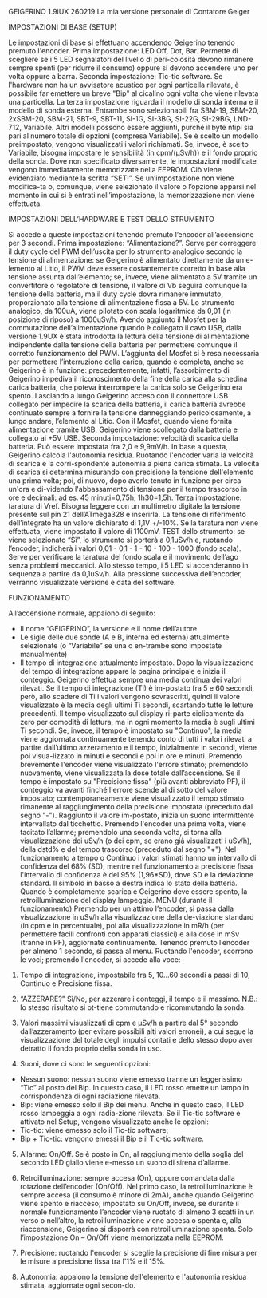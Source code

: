 GEIGERINO 1.9iUX 260219
				   La mia versione personale di Contatore Geiger

IMPOSTAZIONI DI BASE (SETUP)

Le impostazioni di base si effettuano accendendo Geigerino tenendo premuto l'encoder.
Prima impostazione: LED Off, Dot, Bar. Permette di scegliere se i 5 LED segnalatori del livello di peri-colosità devono rimanere sempre spenti (per ridurre il consumo) oppure si devono accendere uno per volta oppure a barra.
Seconda impostazione: Tic-tic software. Se l'hardware non ha un avvisatore acustico per ogni particella rilevata, è possibile far emettere un breve "Bip" al cicalino ogni volta che viene rilevata una particella.
La terza impostazione riguarda il modello di sonda interna e il modello di sonda esterna. Entrambe sono selezionabili fra SBM-19, SBM-20, 2xSBM-20, SBM-21, SBT-9, SBT-11, SI-1G, SI-3BG, SI-22G, SI-29BG, LND-712, Variabile. Altri modelli possono essere aggiunti, purché il byte ntipi sia pari al numero totale di opzioni (compresa Variabile). Se è scelto un modello preimpostato, vengono visualizzati i valori richiamati. Se, invece, è scelto Variabile, bisogna impostare le sensibilità (in cpm/(μSv/h)) e il fondo proprio della sonda.
Dove non specificato diversamente, le impostazioni modificate vengono immediatamente memorizzate nella EEPROM. Ciò viene evidenziato mediante la scritta “SET!”. Se un’impostazione non viene modifica-ta o, comunque, viene selezionato il valore o l’opzione apparsi nel momento in cui si è entrati nell’impostazione, la memorizzazione non viene effettuata.	

IMPOSTAZIONI DELL’HARDWARE E TEST DELLO STRUMENTO

Si accede a queste impostazioni tenendo premuto l’encoder all’accensione per 3 secondi.
Prima impostazione: “Alimentazione?”. Serve per correggere il duty cycle del PWM dell’uscita per lo strumento analogico secondo la tensione di alimentazione: se Geigerino è alimentato direttamente da un e-lemento al Litio, il PWM deve essere costantemente corretto in base alla tensione assunta dall’elemento; se, invece, viene alimentato a 5V tramite un convertitore o regolatore di tensione, il valore di Vb seguirà comunque la tensione della batteria, ma il duty cycle dovrà rimanere immutato, proporzionato alla tensione di alimentazione fissa a 5V. Lo strumento analogico, da 100uA, viene pilotato con scala logaritmica da 0,01 (in posizione di riposo) a 1000uSv/h. Avendo aggiunto il Mosfet per la commutazione dell’alimentazione quando è collegato il cavo USB, dalla versione 1.9UX è stata introdotta la lettura della tensione di alimentazione indipendente dalla tensione della batteria per permettere comunque il corretto funzionamento del PWM. L’aggiunta del Mosfet si è resa necessaria per permettere l’interruzione della carica, quando è completa, anche se Geigerino è in funzione: precedentemente, infatti, l’assorbimento di Geigerino impediva il riconoscimento della fine della carica alla schedina carica batteria, che poteva interrompere la carica solo se Geigerino era spento. Lasciando a lungo Geigerino acceso con il connettore USB collegato per impedire la scarica della batteria, il carica batteria avrebbe continuato sempre a fornire la tensione danneggiando pericolosamente, a lungo andare, l’elemento al Litio. Con il Mosfet, quando viene fornita alimentazione tramite USB, Geigerino viene scollegato dalla batteria e collegato ai +5V USB.
Seconda impostazione: velocità di scarica della batteria. Può essere impostata fra 2,0 e 9,9mV/h. In base a questa, Geigerino calcola l'autonomia residua. Ruotando l'encoder varia la velocità di scarica e la corri-spondente autonomia a piena carica stimata. La velocità di scarica si determina misurando con precisione la tensione dell'elemento una prima volta; poi, di nuovo, dopo averlo tenuto in funzione per circa un'ora e di-videndo l'abbassamento di tensione per il tempo trascorso in ore e decimali: ad es. 45 minuti=0,75h; 1h30=1,5h.
Terza impostazione: taratura di Vref. Bisogna leggere con un multimetro digitale la tensione presente sul pin 21 dell’ATmega328 e inserirla. La tensione di riferimento dell’integrato ha un valore dichiarato di 1,1V +/-10%. Se la taratura non viene effettuata, viene impostato il valore di 1100mV.
TEST dello strumento: se viene selezionato “Sì”, lo strumento si porterà a 0,1uSv/h e, ruotando l’encoder, indicherà i valori 0,01 - 0,1 - 1 - 10 - 100 - 1000 (fondo scala). Serve per verificare la taratura del fondo scala e il movimento dell’ago senza problemi meccanici. Allo stesso tempo, i 5 LED si accenderanno in sequenza a partire da 0,1uSv/h.
Alla pressione successiva dell’encoder, verranno visualizzate versione e data del software.

FUNZIONAMENTO

All’accensione normale, appaiono di seguito:	
- Il nome “GEIGERINO”, la versione e il nome dell’autore	
- Le sigle delle due sonde (A e B, interna ed esterna) attualmente selezionate (o “Variabile” se una o en-trambe sono impostate manualmente)	
- Il tempo di integrazione attualmente impostato.
Dopo la visualizzazione del tempo di integrazione appare la pagina principale e inizia il conteggio.
Geigerino effettua sempre una media continua dei valori rilevati. Se il tempo di integrazione (Ti) è im-postato fra 5 e 60 secondi, però, allo scadere di Ti i valori vengono sovrascritti, quindi il valore visualizzato è la media degli ultimi Ti secondi, scartando tutte le letture precedenti. Il tempo visualizzato sul display ri-parte ciclicamente da zero per comodità di lettura, ma in ogni momento la media è sugli ultimi Ti secondi. Se, invece, il tempo è impostato su "Continuo", la media viene aggiornata continuamente tenendo conto di tutti i valori rilevati a partire dall’ultimo azzeramento e il tempo, inizialmente in secondi, viene poi visua-lizzato in minuti e secondi e poi in ore e minuti. Premendo brevemente l'encoder viene visualizzato l'errore stimato; premendolo nuovamente, viene visualizzata la dose totale dall’accensione.
Se il tempo è impostato su "Precisione fissa" (più avanti abbreviato PF), il conteggio va avanti finché l'errore scende al di sotto del valore impostato; contemporaneamente viene visualizzato il tempo stimato rimanente al raggiungimento della precisione impostata (preceduto dal segno "-"). Raggiunto il valore im-postato, inizia un suono intermittente intervallato dal ticchettio. Premendo l'encoder una prima volta, viene tacitato l’allarme; premendolo una seconda volta, si torna alla visualizzazione dei uSv/h (o dei cpm, se erano già visualizzati i uSv/h), della dstd% e del tempo trascorso (preceduto dal segno "+").
Nel funzionamento a tempo o Continuo i valori stimati hanno un intervallo di confidenza del 68% (SD), mentre nel funzionamento a precisione fissa l'intervallo di confidenza è del 95% (1,96*SD), dove SD è la deviazione standard.
Il simbolo in basso a destra indica lo stato della batteria. Quando è completamente scarica e Geigerino deve essere spento, la retroilluminazione del display lampeggia.
MENU (durante il funzionamento)
Premendo per un attimo l’encoder, si passa dalla visualizzazione in uSv/h alla visualizzazione della de-viazione standard (in cpm e in percentuale), poi alla visualizzazione in mR/h (per permettere facili confronti con apparati classici) e alla dose in mSv (tranne in PF), aggiornate continuamente.
Tenendo premuto l’encoder per almeno 1 secondo, si passa al menu. Ruotando l'encoder, scorrono le voci; premendo l'encoder, si accede alla voce:
1.	Tempo di integrazione, impostabile fra 5, 10…60 secondi a passi di 10, Continuo e Precisione fissa.

2.	“AZZERARE?” Sì/No, per azzerare i conteggi, il tempo e il massimo. N.B.: lo stesso risultato si ot-tiene commutando e ricommutando la sonda.	

3.	Valori massimi visualizzati di cpm e μSv/h a partire dal 5° secondo dall’azzeramento (per evitare possibili alti valori erronei), a cui segue la visualizzazione del totale degli impulsi contati e dello stesso dopo aver detratto il fondo proprio della sonda in uso.	

4.	Suoni, dove ci sono le seguenti opzioni:	 
- Nessun suono: nessun suono viene emesso tranne un leggerissimo “Tic” al posto del Bip. In questo caso, il LED rosso emette un lampo in corrispondenza di ogni radiazione rilevata. 	
- Bip: viene emesso solo il Bip dei menu. Anche in questo caso, il LED rosso lampeggia a ogni radia-zione rilevata.	
     Se il Tic-tic software è attivato nel Setup, vengono visualizzate anche le opzioni: 	
- Tic-tic: viene emesso solo il Tic-tic software; 	
- Bip + Tic-tic: vengono emessi il Bip e il Tic-tic software.	

5.	Allarme: On/Off. Se è posto in On, al raggiungimento della soglia del secondo LED giallo viene e-messo un suono di sirena d’allarme.	

6.	Retroilluminazione: sempre accesa (On), oppure comandata dalla rotazione dell’encoder (On/Off). Nel primo caso, la retroilluminazione è sempre accesa (il consumo è minore di 2mA), anche quando Geigerino viene spento e riacceso; impostato su On/Off, invece, se durante il normale funzionamento l’encoder viene ruotato di almeno 3 scatti in un verso o nell’altro, la retroilluminazione viene accesa o spenta e, alla riaccensione, Geigerino si disporrà con retroilluminazione spenta. Solo l’impostazione On – On/Off viene memorizzata nella EEPROM.	

7.	Precisione: ruotando l'encoder si sceglie la precisione di fine misura per le misure a precisione fissa tra l'1% e il 15%.	

8.	Autonomia: appaiono la tensione dell'elemento e l'autonomia residua stimata, aggiornate ogni secon-do.
